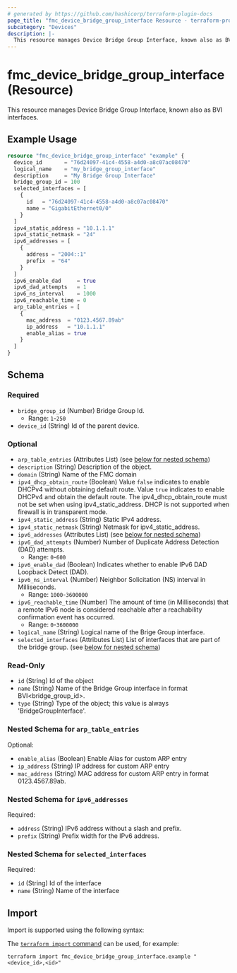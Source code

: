 ```yaml
---
# generated by https://github.com/hashicorp/terraform-plugin-docs
page_title: "fmc_device_bridge_group_interface Resource - terraform-provider-fmc"
subcategory: "Devices"
description: |-
  This resource manages Device Bridge Group Interface, known also as BVI interfaces.
---
```


# fmc_device_bridge_group_interface (Resource)

This resource manages Device Bridge Group Interface, known also as BVI interfaces.

## Example Usage

```terraform
resource "fmc_device_bridge_group_interface" "example" {
  device_id       = "76d24097-41c4-4558-a4d0-a8c07ac08470"
  logical_name    = "my_bridge_group_interface"
  description     = "My Bridge Group Interface"
  bridge_group_id = 100
  selected_interfaces = [
    {
      id   = "76d24097-41c4-4558-a4d0-a8c07ac08470"
      name = "GigabitEthernet0/0"
    }
  ]
  ipv4_static_address = "10.1.1.1"
  ipv4_static_netmask = "24"
  ipv6_addresses = [
    {
      address = "2004::1"
      prefix  = "64"
    }
  ]
  ipv6_enable_dad     = true
  ipv6_dad_attempts   = 1
  ipv6_ns_interval    = 1000
  ipv6_reachable_time = 0
  arp_table_entries = [
    {
      mac_address  = "0123.4567.89ab"
      ip_address   = "10.1.1.1"
      enable_alias = true
    }
  ]
}
```

<!-- schema generated by tfplugindocs -->
## Schema

### Required

- `bridge_group_id` (Number) Bridge Group Id.
  - Range: `1`-`250`
- `device_id` (String) Id of the parent device.

### Optional

- `arp_table_entries` (Attributes List) (see [below for nested schema](#nestedatt--arp_table_entries))
- `description` (String) Description of the object.
- `domain` (String) Name of the FMC domain
- `ipv4_dhcp_obtain_route` (Boolean) Value `false` indicates to enable DHCPv4 without obtaining default route. Value `true` indicates to enable DHCPv4 and obtain the default route. The ipv4_dhcp_obtain_route must not be set when using ipv4_static_address. DHCP is not supported when firewall is in transparent mode.
- `ipv4_static_address` (String) Static IPv4 address.
- `ipv4_static_netmask` (String) Netmask for ipv4_static_address.
- `ipv6_addresses` (Attributes List) (see [below for nested schema](#nestedatt--ipv6_addresses))
- `ipv6_dad_attempts` (Number) Number of Duplicate Address Detection (DAD) attempts.
  - Range: `0`-`600`
- `ipv6_enable_dad` (Boolean) Indicates whether to enable IPv6 DAD Loopback Detect (DAD).
- `ipv6_ns_interval` (Number) Neighbor Solicitation (NS) interval in Milliseconds.
  - Range: `1000`-`3600000`
- `ipv6_reachable_time` (Number) The amount of time (in Milliseconds) that a remote IPv6 node is considered reachable after a reachability confirmation event has occurred.
  - Range: `0`-`3600000`
- `logical_name` (String) Logical name of the Brige Group interface.
- `selected_interfaces` (Attributes List) List of interfaces that are part of the bridge group. (see [below for nested schema](#nestedatt--selected_interfaces))

### Read-Only

- `id` (String) Id of the object
- `name` (String) Name of the Bridge Group interface in format BVI<bridge_group_id>.
- `type` (String) Type of the object; this value is always 'BridgeGroupInterface'.

<a id="nestedatt--arp_table_entries"></a>
### Nested Schema for `arp_table_entries`

Optional:

- `enable_alias` (Boolean) Enable Alias for custom ARP entry
- `ip_address` (String) IP address for custom ARP entry
- `mac_address` (String) MAC address for custom ARP entry in format 0123.4567.89ab.


<a id="nestedatt--ipv6_addresses"></a>
### Nested Schema for `ipv6_addresses`

Required:

- `address` (String) IPv6 address without a slash and prefix.
- `prefix` (String) Prefix width for the IPv6 address.


<a id="nestedatt--selected_interfaces"></a>
### Nested Schema for `selected_interfaces`

Required:

- `id` (String) Id of the interface
- `name` (String) Name of the interface

## Import

Import is supported using the following syntax:

The [`terraform import` command](https://developer.hashicorp.com/terraform/cli/commands/import) can be used, for example:

```shell
terraform import fmc_device_bridge_group_interface.example "<device_id>,<id>"
```
